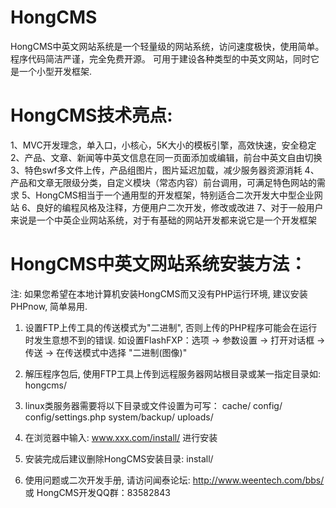 HongCMS
=======

HongCMS中英文网站系统是一个轻量级的网站系统，访问速度极快，使用简单。程序代码简洁严谨，完全免费开源。 可用于建设各种类型的中英文网站，同时它是一个小型开发框架.


HongCMS技术亮点:
=======
  1、MVC开发理念，单入口，小核心，5K大小的模板引擎，高效快速，安全稳定
  2、产品、文章、新闻等中英文信息在同一页面添加或编辑，前台中英文自由切换
  3、特色swf多文件上传，产品组图片，图片延迟加载，减少服务器资源消耗
  4、产品和文章无限级分类，自定义模块（常态内容）前台调用，可满足特色网站的需求
  5、HongCMS相当于一个通用型的开发框架，特别适合二次开发大中型企业网站
  6、良好的编程风格及注释，方便用户二次开发，修改或改进
  7、对于一般用户来说是一个中英企业网站系统，对于有基础的网站开发都来说它是一个开发框架

HongCMS中英文网站系统安装方法：
=======
  注: 如果您希望在本地计算机安装HongCMS而又没有PHP运行环境, 建议安装PHPnow, 简单易用.

  1. 设置FTP上传工具的传送模式为"二进制", 否则上传的PHP程序可能会在运行时发生意想不到的错误.
      如设置FlashFXP：选项 -> 参数设置 -> 打开对话框 -> 传送 -> 在传送模式中选择 "二进制(图像)"

  2. 解压程序包后, 使用FTP工具上传到远程服务器网站根目录或某一指定目录如: hongcms/

  3. linux类服务器需要将以下目录或文件设置为可写：
       cache/
       config/
       config/settings.php
       system/backup/
       uploads/

  4. 在浏览器中输入: www.xxx.com/install/ 进行安装

  5. 安装完成后建议删除HongCMS安装目录: install/

  6. 使用问题或二次开发手册, 请访问闻泰论坛: http://www.weentech.com/bbs/  或 HongCMS开发QQ群：83582843